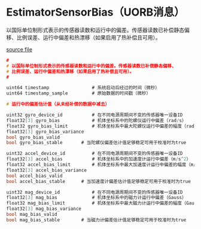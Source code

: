 # EstimatorSensorBias（UORB消息）

以国际单位制形式表示的传感器读数和运行中的偏差。传感器读数已补偿静态偏移、比例误差、运行中偏差和热漂移（如果启用了热补偿且可用）。

[source file](https://github.com/PX4/PX4-Autopilot/blob/main/msg/EstimatorSensorBias.msg)

```c
#
# 以国际单位制形式表示的传感器读数和运行中的偏差。传感器读数已补偿静态偏移、
# 比例误差、运行中偏差和热漂移（如果启用了热补偿且可用）。
#

uint64 timestamp                # 系统启动后经过的时间（微秒）
uint64 timestamp_sample         # 原始数据的时间戳（微秒）

# 运行中的偏差估计值（从未经补偿的数据中减去）

uint32 gyro_device_id           # 在不同电源周期间不变的传感器唯一设备ID
float32[3] gyro_bias            # 机体坐标系中的陀螺仪运行中偏差（rad/s）
float32 gyro_bias_limit         # 机体坐标系中最大陀螺仪运行中偏差的幅度（rad/s）
float32[3] gyro_bias_variance
bool gyro_bias_valid
bool gyro_bias_stable		# 当陀螺仪偏差估计值足够稳定可用于校准时为true

uint32 accel_device_id          # 在不同电源周期间不变的传感器唯一设备ID
float32[3] accel_bias           # 机体坐标系中的加速度计运行中偏差（m/s^2）
float32 accel_bias_limit        # 机体坐标系中最大加速度计运行中偏差的幅度（m/s^2）
float32[3] accel_bias_variance
bool accel_bias_valid
bool accel_bias_stable		# 当加速度计偏差估计值足够稳定可用于校准时为true

uint32 mag_device_id            # 在不同电源周期间不变的传感器唯一设备ID
float32[3] mag_bias             # 机体坐标系中的磁力计运行中偏差（Gauss）
float32 mag_bias_limit          # 机体坐标系中最大磁力计运行中偏差的幅度（Gauss）
float32[3] mag_bias_variance
bool mag_bias_valid
bool mag_bias_stable		# 当磁力计偏差估计值足够稳定可用于校准时为true
```